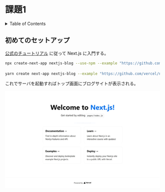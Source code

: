 # 課題1

<!-- START doctoc generated TOC please keep comment here to allow auto update -->
<!-- DON'T EDIT THIS SECTION, INSTEAD RE-RUN doctoc TO UPDATE -->
<details>
<summary>Table of Contents</summary>

- [初めてのセットアップ](#%E5%88%9D%E3%82%81%E3%81%A6%E3%81%AE%E3%82%BB%E3%83%83%E3%83%88%E3%82%A2%E3%83%83%E3%83%97)

</details>
<!-- END doctoc generated TOC please keep comment here to allow auto update -->

## 初めてのセットアップ

[公式のチュートリアル](https://nextjs.org/learn/basics/create-nextjs-app?utm_source=next-site&utm_medium=homepage-cta&utm_campaign=next-website) に従って Next.js に入門する。

```bash
npx create-next-app nextjs-blog --use-npm --example "https://github.com/vercel/next-learn-starter/tree/master/learn-starter"

yarn create next-app nextjs-blog --example "https://github.com/vercel/next-learn-starter/tree/master/learn-starter"
```

これでサーバを起動すればトップ画面にブログサイトが表示される。

![](./assets/nextjs-blog.JPG)
